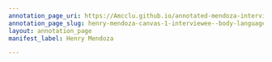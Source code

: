 ```yaml
---
annotation_page_uri: https://Amcclu.github.io/annotated-mendoza-interview/annotations/henry-mendoza-canvas-1-interviewee--body-language--smiling---reminiscing--relating-firsthand-experience--contextualizing.json
annotation_page_slug: henry-mendoza-canvas-1-interviewee--body-language--smiling---reminiscing--relating-firsthand-experience--contextualizing
layout: annotation_page
manifest_label: Henry Mendoza

---
```

